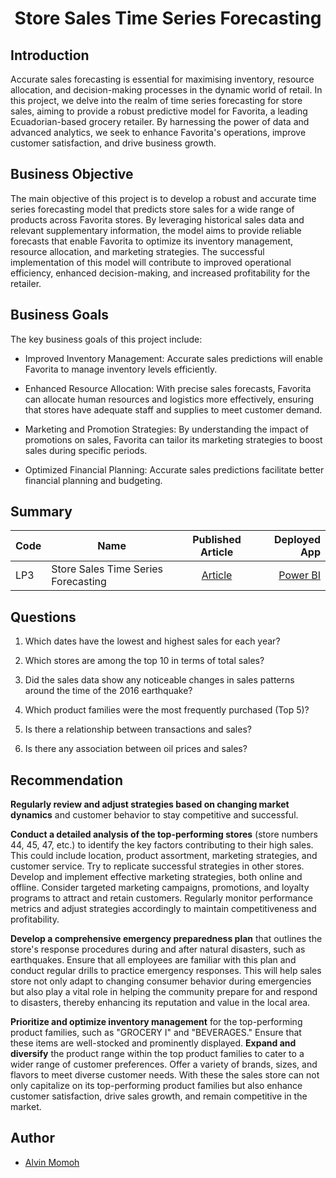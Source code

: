 # <center>Store Sales Time Series Forecasting</center>

## Introduction

Accurate sales forecasting is essential for maximising inventory, resource allocation, and decision-making processes in the dynamic world of retail. In this project, we delve into the realm of time series forecasting for store sales, aiming to provide a robust predictive model for Favorita, a leading Ecuadorian-based grocery retailer. By harnessing the power of data and advanced analytics, we seek to enhance Favorita's operations, improve customer satisfaction, and drive business growth.

## Business Objective

The main objective of this project is to develop a robust and accurate time series forecasting model that predicts store sales for a wide range of products across Favorita stores. By leveraging historical sales data and relevant supplementary information, the model aims to provide reliable forecasts that enable Favorita to optimize its inventory management, resource allocation, and marketing strategies. The successful implementation of this model will contribute to improved operational efficiency, enhanced decision-making, and increased profitability for the retailer.

## Business Goals

The key business goals of this project include:

- Improved Inventory Management: Accurate sales predictions will enable Favorita to manage inventory levels efficiently.

- Enhanced Resource Allocation: With precise sales forecasts, Favorita can allocate human resources and logistics more effectively, ensuring that stores have adequate staff and supplies to meet customer demand.

- Marketing and Promotion Strategies: By understanding the impact of promotions on sales, Favorita can tailor its marketing strategies to boost sales during specific periods.

- Optimized Financial Planning: Accurate sales predictions facilitate better financial planning and budgeting.

## Summary

| Code | Name                                |                                                                                               Published Article                                                                                                | Deployed App |
| ---- | ----------------------------------- | :------------------------------------------------------------------------------------------------------------------------------------------------------------------------------------------------------------: | -----------: |
| LP3  | Store Sales Time Series Forecasting | [Article](https://medium.com/@chipmnkal/store-sales-time-series-forecasting-4c3bbc6eaca2) |[Power BI](https://app.powerbi.com/links/TFS5BUkmNP?ctid=4487b52f-f118-4830-b49d-3c298cb71075&pbi_source=linkShare)           |

## Questions

1. Which dates have the lowest and highest sales for each year?

2. Which stores are among the top 10 in terms of total sales?

3. Did the sales data show any noticeable changes in sales patterns around the time of the 2016 earthquake?

4. Which product families were the most frequently purchased (Top 5)?

5. Is there a relationship between transactions and sales?

6. Is there any association between oil prices and sales?

## Recommendation

**Regularly review and adjust strategies based on changing market dynamics** and customer behavior to stay competitive and successful.

**Conduct a detailed analysis of the top-performing stores** (store numbers 44, 45, 47, etc.) to identify the key factors contributing to their high sales. This could include location, product assortment, marketing strategies, and customer service. Try to replicate successful strategies in other stores. Develop and implement effective marketing strategies, both online and offline. Consider targeted marketing campaigns, promotions, and loyalty programs to attract and retain customers. Regularly monitor performance metrics and adjust strategies accordingly to maintain competitiveness and profitability.

**Develop a comprehensive emergency preparedness plan** that outlines the store's response procedures during and after natural disasters, such as earthquakes. Ensure that all employees are familiar with this plan and conduct regular drills to practice emergency responses. This will help sales store not only adapt to changing consumer behavior during emergencies but also play a vital role in helping the community prepare for and respond to disasters, thereby enhancing its reputation and value in the local area.

**Prioritize and optimize inventory management** for the top-performing product families, such as "GROCERY I" and "BEVERAGES." Ensure that these items are well-stocked and prominently displayed. **Expand and diversify** the product range within the top product families to cater to a wider range of customer preferences. Offer a variety of brands, sizes, and flavors to meet diverse customer needs. With these the sales store can not only capitalize on its top-performing product families but also enhance customer satisfaction, drive sales growth, and remain competitive in the market.

## Author

- [Alvin Momoh](https://github.com/DaitaMonk)
